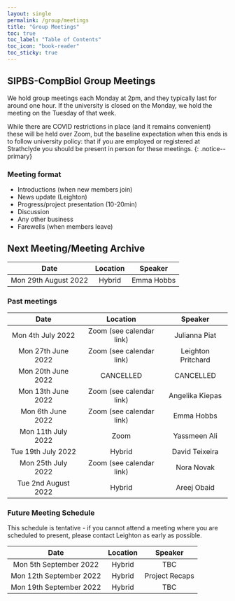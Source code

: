 ```yaml
---
layout: single
permalink: /group/meetings
title: "Group Meetings"
toc: true
toc_label: "Table of Contents"
toc_icon: "book-reader"
toc_sticky: true
---
```


## SIPBS-CompBiol Group Meetings

We hold group meetings each Monday at 2pm, and they typically last for around one hour. If the university is closed on the Monday, we hold the meeting on the Tuesday of that week.

While there are COVID restrictions in place (and it remains convenient) these will be held over Zoom, but the baseline expectation when this ends is to follow university policy: that if you are employed or registered at Strathclyde you should be present in person for these meetings.
{: .notice--primary}

### Meeting format

- Introductions (when new members join)
- News update (Leighton)
- Progress/project presentation (10-20min)
- Discussion
- Any other business
- Farewells (when members leave)

## Next Meeting/Meeting Archive

| Date                | Location                 | Speaker            |
|:-------------------:|:------------------------:|:------------------:|
| Mon 29th August 2022| Hybrid                   | Emma Hobbs         |

### Past meetings

| Date                | Location                 | Speaker            |
|:-------------------:|:------------------------:|:------------------:|
| Mon 4th July 2022   | Zoom (see calendar link) | Julianna Piat      |
| Mon 27th June 2022  | Zoom (see calendar link) | Leighton Pritchard |
| Mon 20th June 2022  | CANCELLED                | CANCELLED          |
| Mon 13th June 2022  | Zoom (see calendar link) | Angelika Kiepas    |
| Mon 6th June 2022   | Zoom (see calendar link) | Emma Hobbs         |
| Mon 11th July 2022  | Zoom                     | Yassmeen Ali       |
| Tue 19th July 2022  | Hybrid                   | David Teixeira     |
| Mon 25th July 2022  | Zoom (see calendar link) | Nora Novak         |
| Tue 2nd August 2022 | Hybrid                   | Areej Obaid        |

### Future Meeting Schedule

This schedule is tentative - if you cannot attend a meeting where you are scheduled to present, please contact Leighton as early as possible.

| Date                     | Location                 | Speaker            |
|:------------------------:|:------------------------:|:------------------:|
| Mon 5th September 2022   | Hybrid                   | TBC                |
| Mon 12th September 2022  | Hybrid                   | Project Recaps     |
| Mon 19th September 2022  | Hybrid                   | TBC                |
